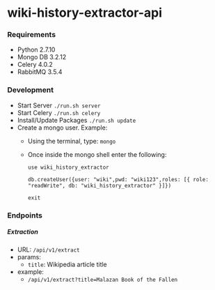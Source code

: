 # wiki-history-extractor-api

### Requirements

* Python 2.7.10
* Mongo DB 3.2.12
* Celery 4.0.2
* RabbitMQ 3.5.4

### Development

* Start Server ```./run.sh server```
* Start Celery ```./run.sh celery```
* Install/Update Packages ```./run.sh update```
* Create a mongo user.  Example:
	* Using the terminal, type: ```mongo```
	* Once inside the mongo shell enter the following:
	
		```use wiki_history_extractor```
	
		```db.createUser({user: "wiki",pwd: "wiki123",roles: [{ role: "readWrite", db: "wiki_history_extractor" }]})```
	
		```exit```

### Endpoints

##### Extraction

* URL: ```/api/v1/extract```
* params:
	* ```title```: Wikipedia article title
* example:
	* ```/api/v1/extract?title=Malazan Book of the Fallen```
